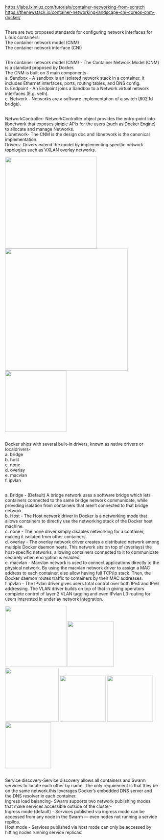 https://labs.iximiuz.com/tutorials/container-networking-from-scratch
https://thenewstack.io/container-networking-landscape-cni-coreos-cnm-docker/


</br>There are two proposed standards for configuring network interfaces for Linux containers:
  </br>The container network model (CNM) 
  </br>The container network interface (CNI)

</br>The container network model (CNM) - The Container Network Model (CNM) is a standard proposed by Docker.
  </br>The CNM is built on 3 main components-
  </br> a. Sandbox - A sandbox is an isolated network stack in a container. It includes Ethernet interfaces, ports, routing tables, and DNS config.
  </br> b. Endpoint - An Endpoint joins a Sandbox to a Network.virtual network interfaces (E.g. veth). 
  </br> c. Network - Networks are a software implementation of a switch (802.1d bridge).
  


</br> NetworkController- NetworkController object provides the entry-point into libnetwork that exposes simple APIs for the users (such as Docker Engine) to allocate and manage Networks.
</br> Libnetwork- The CNM is the design doc and libnetwork is the canonical implementation.
</br> Drivers- Drivers extend the model by implementing specific network topologies such as VXLAN overlay networks.

<img src="https://github.com/user-attachments/assets/191cf229-fb09-4fce-9eee-114b3203ded0" width="300">
<img src="https://github.com/user-attachments/assets/3a3fe48c-968e-4660-aa4a-b01aea24523a" width="400">
<img src="https://github.com/user-attachments/assets/82357dc6-c82e-48dc-8179-5873a7bf918d" width="200">

 </br>Docker ships with several built-in drivers, known as native drivers or localdrivers-
 </br>a. bridge 
 </br>b. host
 </br>c. none
 </br>d. overlay
 </br>e. macvlan 
 </br>f. ipvlan
  
</br>a. Bridge - (Default) A bridge network uses a software bridge which lets containers connected to the same bridge network communicate, while providing isolation from containers that aren’t connected to that bridge network.
</br>b. Host - The Host network driver in Docker is a networking mode that allows containers to directly use the networking stack of the Docker host machine.
</br>c. none - The none driver simply disables networking for a container, making it isolated from other containers.
</br>d. overlay - The overlay network driver creates a distributed network among multiple Docker daemon hosts. This network sits on top of (overlays) the host-specific networks, allowing containers connected to it to communicate securely when encryption is enabled.
</br>e. macvlan - Macvlan network is used to connect applications directly to the physical network. By using the macvlan network driver to assign a MAC address to each container, also allow having full TCP/Ip stack. Then, the Docker daemon routes traffic to containers by their MAC addresses. 
</br>f. ipvlan - The IPvlan driver gives users total control over both IPv4 and IPv6 addressing. The VLAN driver builds on top of that in giving operators complete control of layer 2 VLAN tagging and even IPvlan L3 routing for users interested in underlay network integration.

<img src="https://github.com/user-attachments/assets/d53bba7e-18d7-4cff-9ca1-94da6baca8b8" width="200">
<img src="https://github.com/user-attachments/assets/4c37983e-10dc-45ac-8117-8cb8acafb8c2" width="150">
<img src="https://github.com/user-attachments/assets/36a5d5b5-9faf-46ea-952c-3f5983e5ee0f" width="175">
<img src="https://github.com/user-attachments/assets/38e2567f-1c32-4a2c-b81f-a5884b34821e" width="150">
<img src="https://github.com/user-attachments/assets/beec175b-a0b1-4fea-be45-8a370ea45a3a" width="150">
<img src="https://github.com/user-attachments/assets/6b333811-d601-4f7d-bc09-cf68fd686079" width="150">

</br>Service discovery-Service discovery allows all containers and Swarm services to locate each other by name. The only requirement is that they be on the same network.this leverages Docker’s embedded DNS server and the DNS resolver in each container.
</br>Ingress load balancing- Swarm supports two network publishing modes that make services accessible outside of the cluster-
  </br>Ingress mode (default) -  Services published via ingress mode can be accessed from any node in the Swarm — even nodes not running a service replica. 
  </br>Host mode -  Services published via host mode can only be accessed by hitting nodes running service replicas.
 

